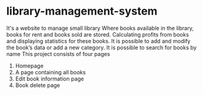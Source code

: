 # library-management-system
It's a website to manage small library
Where books available in the library, books for rent and books sold are stored.
Calculating profits from books and displaying statistics for these books.
It is possible to add and modify the book’s data or add a new category.
It is possible to search for books by name
This project consists of four pages
1. Homepage
2. A page containing all books
3. Edit book information page
4. Book delete page
